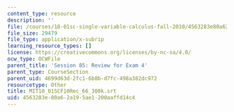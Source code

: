 ```yaml
---
content_type: resource
description: ''
file: /courses/18-01sc-single-variable-calculus-fall-2010/4563283e80a62a195ae1200aaffd14c4_MIT18_01SCF10Rec_66_300k.srt
file_size: 29479
file_type: application/x-subrip
learning_resource_types: []
license: https://creativecommons.org/licenses/by-nc-sa/4.0/
ocw_type: OCWFile
parent_title: 'Session 85: Review for Exam 4'
parent_type: CourseSection
parent_uid: 4699d63d-2fc1-6b8b-d7fc-498a382dc972
resourcetype: Other
title: MIT18_01SCF10Rec_66_300k.srt
uid: 4563283e-80a6-2a19-5ae1-200aaffd14c4
---
```

